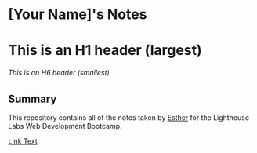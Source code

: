 # [Your Name]'s Notes
# This is an H1 header (largest)
###### This is an H6 header (smallest)

## Summary

This repository contains all of the notes taken by [Esther](https://github.com/esplett/) for the Lighthouse Labs Web Development Bootcamp.

[Link Text](URL)